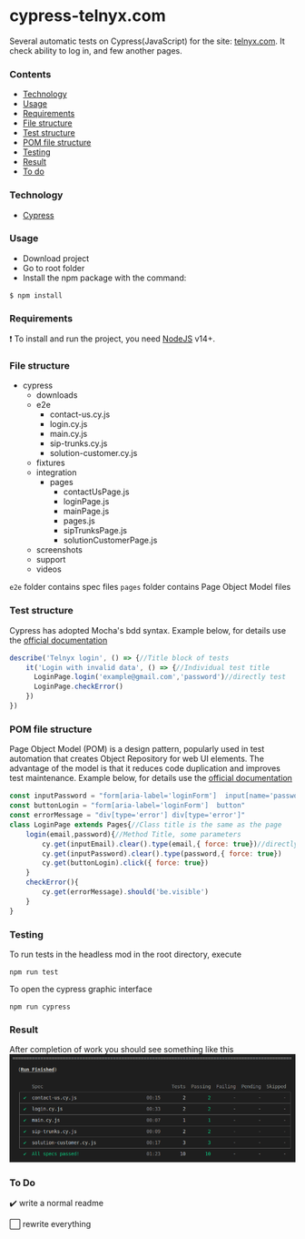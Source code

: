 # cypress-telnyx.com
Several automatic tests on Cypress(JavaScript) for the site: [telnyx.com](https://telnyx.com/). It check ability to log in, and few another pages.
### Contents
- [Technology](#Technology)
- [Usage](#Usage)
- [Requirements](#Requirements)
- [File structure](#file-structure)
- [Test structure](#test-structure)
- [POM file structure](#pom-file-structure)
- [Testing](#Testing)
- [Result](#Result)
- [To do](#to-do)

### Technology
- [Cypress](https://docs.cypress.io/)

### Usage
- Download project
- Go to root folder
- Install the npm package with the command:

```
$ npm install
```

### Requirements
 :exclamation: To install and run the project, you need [NodeJS](https://nodejs.org/) v14+.

### File structure
- cypress   
    - downloads   
    - e2e 
        - contact-us.cy.js 
        - login.cy.js
        - main.cy.js
        - sip-trunks.cy.js
        - solution-customer.cy.js
    - fixtures  
    - integration  
        - pages
            - contactUsPage.js
            - loginPage.js
            - mainPage.js
            - pages.js
            - sipTrunksPage.js
            - solutionCustomerPage.js
    - screenshots  
    - support  
    - videos

`e2e` folder contains spec files
`pages` folder contains Page Object Model files
 ### Test structure
Cypress has adopted Mocha's bdd syntax. Example below, for details use the [official documentation](https://docs.cypress.io/guides/references/bundled-libraries#Mocha)
```js
describe('Telnyx login', () => {//Title block of tests
    it('Login with invalid data', () => {//Individual test title 
      LoginPage.login('example@gmail.com','password')//directly test
      LoginPage.checkError()
    })
})
```
### POM file structure
Page Object Model (POM) is a design pattern, popularly used in test automation that creates Object Repository for web UI elements. The advantage of the model is that it reduces code duplication and improves test maintenance. Example below, for details use the [official documentation](https://docs.cypress.io/guides/end-to-end-testing/protractor-to-cypress#Cypress-with-Page-Objects)
```js
const inputPassword = "form[aria-label='loginForm']  input[name='password']"//CSS locators
const buttonLogin = "form[aria-label='loginForm']  button"
const errorMessage = "div[type='error'] div[type='error']"
class LoginPage extends Pages{//Сlass title is the same as the page 
    login(email,password){//Method Title, some parameters 
        cy.get(inputEmail).clear().type(email,{ force: true})//directly logic of test
        cy.get(inputPassword).clear().type(password,{ force: true})
        cy.get(buttonLogin).click({ force: true})
    }
    checkError(){
        cy.get(errorMessage).should('be.visible')
    }
}
```
### Testing
To run tests in the headless mod in the root directory, execute
```
npm run test
```
To open the cypress graphic interface
```
npm run cypress
```
### Result
After completion of work you should see something like this
![cypress result](https://github.com/Cryzalis/cypress-telnyx.com/blob/dev/cypress-result.png)
### To Do
:heavy_check_mark: write a normal readme

:white_large_square: rewrite everything
